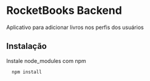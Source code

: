 # RocketBooks Backend

Aplicativo para adicionar livros nos perfis dos usuários

## Instalação

Instale node_modules com npm

```bash
  npm install
```

